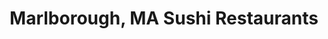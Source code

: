 ---
layout: city
title: Marlborough, MA Sushi Restaurants
permalink: /massachusetts/marlborough/
stateAbbr: MA
stateName: Massachusetts
cityName: Marlborough
---